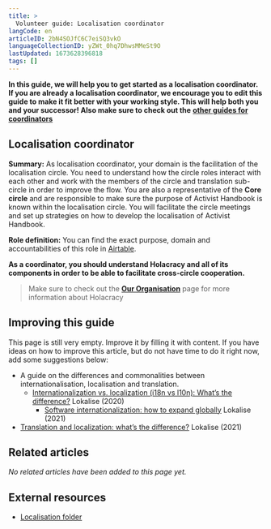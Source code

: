 ```yaml
---
title: >
  Volunteer guide: Localisation coordinator
langCode: en
articleID: 2bN4SOJfC6C7eiSQ3vkO
languageCollectionID: yZWt_0hq7DhwsMMeSt9O
lastUpdated: 1673628396818
tags: []
---
```


**In this guide, we will help you to get started as a localisation coordinator. If you are already a localisation coordinator, we encourage you to edit this guide to make it fit better with your working style. This will help both you and your successor! Also make sure to check out the** [**other guides for coordinators**](/support/core)

## Localisation coordinator

**Summary:** As localisation coordinator, your domain is the facilitation of the localisation circle. You need to understand how the circle roles interact with each other and work with the members of the circle and translation sub-circle in order to improve the flow. You are also a representative of the **Core circle** and are responsible to make sure the purpose of Activist Handbook is known within the localisation circle. You will facilitate the circle meetings and set up strategies on how to develop the localisation of Activist Handbook.

**Role definition:** You can find the exact purpose, domain and accountabilities of this role in [Airtable](https://airtable.com/shr6GqOJ7587fNbEn/tbloV4g8loVisebVz/viwcTSIOwzDuE9XBn/recEvF60ALJ8P35UT).

**As a coordinator, you should understand Holacracy and all of its components in order to be able to facilitate cross-circle cooperation.**

> Make sure to check out the [**Our Organisation**](/support/organisation) page for more information about Holacracy

## Improving this guide

This page is still very empty. Improve it by filling it with content. If you have ideas on how to improve this article, but do not have time to do it right now, add some suggestions below:

-   A guide on the differences and commonalities between internationalisation, localisation and translation.
    -   [Internationalization vs. localization (i18n vs l10n): What’s the difference?](https://lokalise.com/blog/internationalization-vs-localization/) Lokalise (2020)
        -   [Software internationalization: how to expand globally](https://lokalise.com/blog/software-internationalization/) Lokalise (2021)
-   [Translation and localization: what’s the difference?](https://lokalise.com/blog/translation-and-localization-difference/) Lokalise (2021)

## Related articles

_No related articles have been added to this page yet._

## External resources

-   [Localisation folder](https://drive.google.com/drive/folders/1VYanhnyFSG9KxrgQrv2UuHuUKx2NIyoK?usp=sharing)